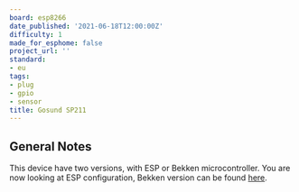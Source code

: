 ```yaml
---
board: esp8266
date_published: '2021-06-18T12:00:00Z'
difficulty: 1
made_for_esphome: false
project_url: ''
standard:
- eu
tags:
- plug
- gpio
- sensor
title: Gosund SP211
---
```


## General Notes

This device have two versions, with ESP or Bekken microcontroller.
You are now looking at ESP configuration, Bekken version can be found [here](./Gosund-SP211-BK72XX).